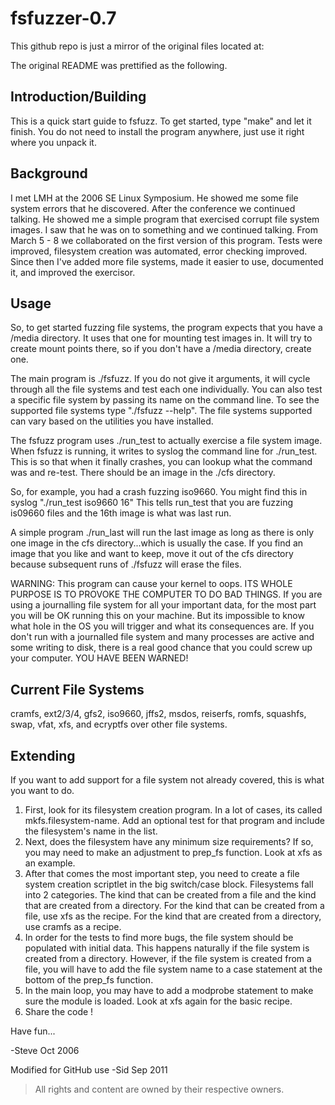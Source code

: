 # fsfuzzer-0.7

This github repo is just a mirror of the original files located at:

The original README was prettified as the following.

## Introduction/Building
This is a quick start guide to fsfuzz. To get started, type
"make" and let it finish. You do not need to install the program
anywhere, just use it right where you unpack it.

## Background
I met LMH at the 2006 SE Linux Symposium. He showed me some file 
system errors that he discovered. After the conference we continued
talking. He showed me a simple program that exercised corrupt file
system images. I saw that he was on to something and we continued
talking. From March 5 - 8 we collaborated on the first version of
this program. Tests were improved, filesystem creation was automated,
error checking improved. Since then I've added more file systems, 
made it easier to use, documented it, and improved the exercisor.

## Usage
So, to get started fuzzing file systems, the program expects
that you have a /media directory. It uses that one for
mounting test images in. It will try to create mount points
there, so if you don't have a /media directory, create one.

The main program is ./fsfuzz. If you do not give it arguments,
it will cycle through all the file systems and test each one
individually. You can also test a specific file system by passing
its name on the command line. To see the supported file systems
type "./fsfuzz --help". The file systems supported can vary based
on the utilities you have installed.

The fsfuzz program uses ./run_test to actually exercise a file
system image. When fsfuzz is running, it writes to syslog the 
command line for ./run_test. This is so that when it finally
crashes, you can lookup what the command was and re-test. There
should be an image in the ./cfs directory.

So, for example, you had a crash fuzzing iso9660. You might find
this in syslog "./run_test iso9660 16" This tells run_test that
you are fuzzing is09660 files and the 16th image is what was last
run.

A simple program ./run_last will run the last image as long as
there is only one image in the cfs directory...which is usually
the case. If you find an image that you like and want to keep,
move it out of the cfs directory because subsequent runs of 
./fsfuzz will erase the files.

WARNING: This program can cause your kernel to oops. ITS WHOLE
PURPOSE IS TO PROVOKE THE COMPUTER TO DO BAD THINGS. If you are
using a journalling file system for all your important data, for
the most part you will be OK running this on your machine. But its
impossible to know what hole in the OS you will trigger and what its
consequences are. If you don't run with a journalled file system 
and many processes are active and some writing to disk, there
is a real good chance that you could screw up your computer. YOU
HAVE BEEN WARNED! 


## Current File Systems
cramfs, ext2/3/4, gfs2, iso9660, jffs2, msdos, reiserfs, romfs,
squashfs, swap, vfat, xfs, and ecryptfs over other file systems.


## Extending
If you want to add support for a file system not already covered,
this is what you want to do. 

1. First, look for its filesystem creation program. In a lot of
cases, its called mkfs.filesystem-name. Add an optional test for
that program and include the filesystem's name in the list.
2. Next, does the filesystem have any minimum size requirements? If
so, you may need to make an adjustment to prep_fs function. Look at
xfs as an example.
3. After that comes the most important step, you need to create a file
system creation scriptlet in the big switch/case block. Filesystems fall
into 2 categories. The kind that can be created from a file and the kind
that are created from a directory. For the kind that can be created from
a file, use xfs as the recipe. For the kind that are created from a 
directory, use cramfs as a recipe.
4. In order for the tests to find more bugs, the file system should
be populated with initial data. This happens naturally if the file
system is created from a directory. However, if the file system is
created from a file, you will have to add the file system name to 
a case statement at the bottom of the prep_fs function.
5. In the main loop, you may have to add a modprobe statement to make
sure the module is loaded. Look at xfs again for the basic recipe.
6. Share the code !

Have fun...

-Steve
Oct 2006

Modified for GitHub use
-Sid
Sep 2011

> All rights and content are owned by their respective owners.


